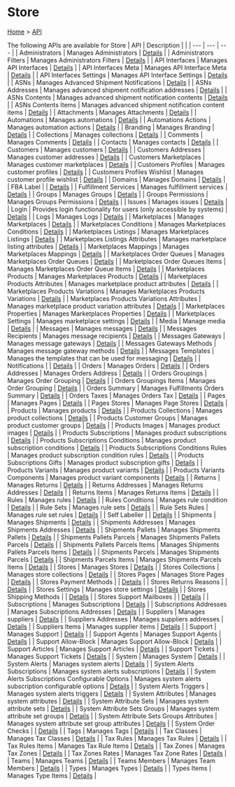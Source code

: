 # Store

[Home](../index.md) > [API](../index.md)

The following APIs are available for Store
| API | Description | |
| --- | --- | --- |
| Administrators | Manages Administrators | [Details](Administrators.md) |
| Administrators Filters | Manages Administrators Filters | [Details](Administrators_Filters.md) |
| API Interfaces | Manages API Interfaces | [Details](API_Interfaces.md) |
| API Interfaces Meta | Manages API Interface Meta | [Details](API_Interfaces_Meta.md) |
| API Interfaces Settings | Manages API Interface Settings | [Details](API_Interfaces_Settings.md) |
| ASNs | Manages Advanced Shipment Notifications | [Details](ASNs.md) |
| ASNs Addresses | Manages advanced shipment notification addresses | [Details](ASNs_Addresses.md) |
| ASNs Contents | Manages advanced shipment notification contents | [Details](ASNs_Contents.md) |
| ASNs Contents Items | Manages advanced shipment notification content items | [Details](ASNs_Contents_Items.md) |
| Attachments | Manages Attachments | [Details](Attachments.md) |
| Automations | Manages automations | [Details](Automations.md) |
| Automations Actions | Manages automation actions | [Details](Automations_Actions.md) |
| Branding | Manages Branding | [Details](Branding.md) |
| Collections | Manages collections | [Details](Collections.md) |
| Comments | Manages Comments | [Details](Comments.md) |
| Contacts | Manages contacts | [Details](Contacts.md) |
| Customers | Manages customers | [Details](Customers.md) |
| Customers Addresses | Manages customer addresses | [Details](Customers_Addresses.md) |
| Customers Marketplaces | Manages customer marketplaces | [Details](Customers_Marketplaces.md) |
| Customers Profiles | Manages customer profiles | [Details](Customers_Profiles.md) |
| Customers Profiles Wishlist | Manages customer profile wishlist | [Details](Customers_Profiles_Wishlist.md) |
| Domains | Manages Domains | [Details](Domains.md) |
| FBA Label |  | [Details](FBA_Label.md) |
| Fulfillment Services | Manages fulfillment services | [Details](Fulfillment_Services.md) |
| Groups | Manages Groups | [Details](Groups.md) |
| Groups Permissions | Manages Groups Permissions | [Details](Groups_Permissions.md) |
| Issues | Manages issues | [Details](Issues.md) |
| Login | Provides login functionality for users (only accessible by systems) | [Details](Login.md) |
| Logs | Manages Logs | [Details](Logs.md) |
| Marketplaces | Manages Marketplaces | [Details](Marketplaces.md) |
| Marketplaces Conditions | Manages Marketplaces Conditions | [Details](Marketplaces_Conditions.md) |
| Marketplaces Listings | Manages Marketplaces Listings | [Details](Marketplaces_Listings.md) |
| Marketplaces Listings Attributes | Manages marketplace listing attributes | [Details](Marketplaces_Listings_Attributes.md) |
| Marketplaces Mappings | Manages Marketplaces Mappings | [Details](Marketplaces_Mappings.md) |
| Marketplaces Order Queues | Manages Marketplaces Order Queues | [Details](Marketplaces_Order_Queues.md) |
| Marketplaces Order Queues Items | Manages Marketplaces Order Queue Items | [Details](Marketplaces_Order_Queues_Items.md) |
| Marketplaces Products | Manages Marketplaces Products | [Details](Marketplaces_Products.md) |
| Marketplaces Products Attributes | Manages marketplace product attributes | [Details](Marketplaces_Products_Attributes.md) |
| Marketplaces Products Variations | Manages Marketplaces Products Variations | [Details](Marketplaces_Products_Variations.md) |
| Marketplaces Products Variations Attributes | Manages marketplace product variation attributes | [Details](Marketplaces_Products_Variations_Attributes.md) |
| Marketplaces Properties | Manages Marketplaces Properties | [Details](Marketplaces_Properties.md) |
| Marketplaces Settings | Manages marketplace settings | [Details](Marketplaces_Settings.md) |
| Media | Manage media | [Details](Media.md) |
| Messages | Manages messages | [Details](Messages.md) |
| Messages Recipients | Manages message recipients | [Details](Messages_Recipients.md) |
| Messages Gateways | Manages message gateways | [Details](Messages_Gateways.md) |
| Messages Gateways Methods | Manages message gateway methods | [Details](Messages_Gateways_Methods.md) |
| Messages Templates | Manages the templates that can be used for messaging | [Details](Messages_Templates.md) |
| Notifications |  | [Details](Notifications.md) |
| Orders | Manages Orders | [Details](Orders.md) |
| Orders Addresses | Manages Orders Address | [Details](Orders_Addresses.md) |
| Orders Groupings | Manages Order Grouping | [Details](Orders_Groupings.md) |
| Orders Groupings Items | Manages Order Grouping | [Details](Orders_Groupings_Items.md) |
| Orders Summary | Manages Fulfillments Orders Summary | [Details](Orders_Summary.md) |
| Orders Taxes | Manages Orders Tax | [Details](Orders_Taxes.md) |
| Pages | Manages Pages | [Details](Pages.md) |
| Pages Stores | Manages Page Stores | [Details](Pages_Stores.md) |
| Products | Manages products | [Details](Products.md) |
| Products Collections | Manages product collections | [Details](Products_Collections.md) |
| Products Customer Groups | Manages product customer groups | [Details](Products_Customer_Groups.md) |
| Products Images | Manages product images | [Details](Products_Images.md) |
| Products Subscriptions | Manages product subscriptions | [Details](Products_Subscriptions.md) |
| Products Subscriptions Conditions | Manages product subscription conditions | [Details](Products_Subscriptions_Conditions.md) |
| Products Subscriptions Conditions Rules | Manages product subscription condition rules | [Details](Products_Subscriptions_Conditions_Rules.md) |
| Products Subscriptions Gifts | Manages product subscription gifts | [Details](Products_Subscriptions_Gifts.md) |
| Products Variants | Manages product variants | [Details](Products_Variants.md) |
| Products Variants Components | Manages product variant components | [Details](Products_Variants_Components.md) |
| Returns | Manages Returns | [Details](Returns.md) |
| Returns Addresses | Manages Returns Addresses | [Details](Returns_Addresses.md) |
| Returns Items | Manages Returns Items | [Details](Returns_Items.md) |
| Rules | Manages rules | [Details](Rules.md) |
| Rules Conditions | Manages rule condition | [Details](Rules_Conditions.md) |
| Rule Sets | Manages rule sets | [Details](Rule_Sets.md) |
| Rule Sets Rules | Manages rule set rules | [Details](Rule_Sets_Rules.md) |
| Self Labeller |  | [Details](Self_Labeller.md) |
| Shipments | Manages Shipments | [Details](Shipments.md) |
| Shipments Addresses | Manages Shipments Addresses | [Details](Shipments_Addresses.md) |
| Shipments Pallets | Manages Shipments Pallets | [Details](Shipments_Pallets.md) |
| Shipments Pallets Parcels | Manages Shipments Pallets Parcels | [Details](Shipments_Pallets_Parcels.md) |
| Shipments Pallets Parcels Items | Manages Shipments Pallets Parcels Items | [Details](Shipments_Pallets_Parcels_Items.md) |
| Shipments Parcels | Manages Shipments Parcels | [Details](Shipments_Parcels.md) |
| Shipments Parcels Items | Manages Shipments Parcels Items | [Details](Shipments_Parcels_Items.md) |
| Stores | Manages Stores | [Details](Stores.md) |
| Stores Collections | Manages store collections | [Details](Stores_Collections.md) |
| Stores Pages | Manages Store Pages | [Details](Stores_Pages.md) |
| Stores Payment Methods |  | [Details](Stores_Payment_Methods.md) |
| Stores Returns Reasons |  | [Details](Stores_Returns_Reasons.md) |
| Stores Settings | Manages store settings | [Details](Stores_Settings.md) |
| Stores Shipping Methods |  | [Details](Stores_Shipping_Methods.md) |
| Stores Support Mailboxes |  | [Details](Stores_Support_Mailboxes.md) |
| Subscriptions | Manages Subscriptions | [Details](Subscriptions.md) |
| Subscriptions Addresses | Manages Subscriptions Addresses | [Details](Subscriptions_Addresses.md) |
| Suppliers | Manages suppliers | [Details](Suppliers.md) |
| Suppliers Addresses | Manages suppliers addresses | [Details](Suppliers_Addresses.md) |
| Suppliers Items | Manages supplier items | [Details](Suppliers_Items.md) |
| Support | Manages Support | [Details](Support.md) |
| Support Agents | Manages Support Agents | [Details](Support_Agents.md) |
| Support Allow-Block | Manages Support Allow-Block | [Details](Support_Allow-Block.md) |
| Support Articles | Manages Support Articles | [Details](Support_Articles.md) |
| Support Tickets | Manages Support Tickets | [Details](Support_Tickets.md) |
| System | Manages System | [Details](System.md) |
| System Alerts | Manages system alerts | [Details](System_Alerts.md) |
| System Alerts Subscriptions | Manages system alerts subscriptions | [Details](System_Alerts_Subscriptions.md) |
| System Alerts Subscriptions Configurable Options | Manages system alerts subscription configurable options | [Details](System_Alerts_Subscriptions_Configurable_Options.md) |
| System Alerts Triggers | Manages system alerts triggers | [Details](System_Alerts_Triggers.md) |
| System Attributes | Manages system attributes | [Details](System_Attributes.md) |
| System Attribute Sets | Manages system attribute sets | [Details](System_Attribute_Sets.md) |
| System Attribute Sets Groups | Manages system attribute set groups | [Details](System_Attribute_Sets_Groups.md) |
| System Attribute Sets Groups Attributes | Manages system attribute set group attributes | [Details](System_Attribute_Sets_Groups_Attributes.md) |
| System Order Checks |  | [Details](System_Order_Checks.md) |
| Tags | Manages Tags | [Details](Tags.md) |
| Tax Classes | Manages Tax Classes | [Details](Tax_Classes.md) |
| Tax Rules | Manages Tax Rules | [Details](Tax_Rules.md) |
| Tax Rules Items | Manages Tax Rule Items | [Details](Tax_Rules_Items.md) |
| Tax Zones | Manages Tax Zones | [Details](Tax_Zones.md) |
| Tax Zones Rates | Manages Tax Zone Rates | [Details](Tax_Zones_Rates.md) |
| Teams | Manages Teams | [Details](Teams.md) |
| Teams Members | Manages Team Members | [Details](Teams_Members.md) |
| Types | Manages Types | [Details](Types.md) |
| Types Items | Manages Type Items | [Details](Types_Items.md) |
